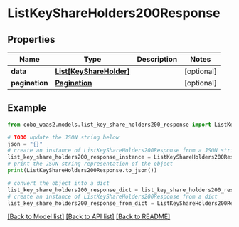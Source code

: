 # ListKeyShareHolders200Response


## Properties

Name | Type | Description | Notes
------------ | ------------- | ------------- | -------------
**data** | [**List[KeyShareHolder]**](KeyShareHolder.md) |  | [optional] 
**pagination** | [**Pagination**](Pagination.md) |  | [optional] 

## Example

```python
from cobo_waas2.models.list_key_share_holders200_response import ListKeyShareHolders200Response

# TODO update the JSON string below
json = "{}"
# create an instance of ListKeyShareHolders200Response from a JSON string
list_key_share_holders200_response_instance = ListKeyShareHolders200Response.from_json(json)
# print the JSON string representation of the object
print(ListKeyShareHolders200Response.to_json())

# convert the object into a dict
list_key_share_holders200_response_dict = list_key_share_holders200_response_instance.to_dict()
# create an instance of ListKeyShareHolders200Response from a dict
list_key_share_holders200_response_from_dict = ListKeyShareHolders200Response.from_dict(list_key_share_holders200_response_dict)
```
[[Back to Model list]](../README.md#documentation-for-models) [[Back to API list]](../README.md#documentation-for-api-endpoints) [[Back to README]](../README.md)


